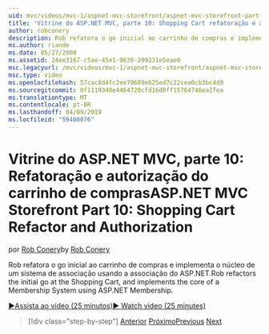 ```yaml
---
uid: mvc/videos/mvc-1/aspnet-mvc-storefront/aspnet-mvc-storefront-part-10-shopping-cart-refactor-and-authorization
title: 'Vitrine do ASP.NET MVC, parte 10: Shopping Cart refatoração e autorização | Microsoft Docs'
author: robconery
description: Rob refatora o go inicial ao carrinho de compras e implementa o núcleo de um sistema de associação usando a associação do ASP.NET.
ms.author: riande
ms.date: 05/27/2008
ms.assetid: 24ee3167-c5ae-45e1-9636-299231e5eae0
msc.legacyurl: /mvc/videos/mvc-1/aspnet-mvc-storefront/aspnet-mvc-storefront-part-10-shopping-cart-refactor-and-authorization
msc.type: video
ms.openlocfilehash: 57cac8d4fc2ee70689e625ed7c22cea0cb3bc4d9
ms.sourcegitcommit: 0f1119340e4464720cfd16d0ff15764746ea1fea
ms.translationtype: MT
ms.contentlocale: pt-BR
ms.lasthandoff: 04/09/2019
ms.locfileid: "59408076"
---
```

# <a name="aspnet-mvc-storefront-part-10-shopping-cart-refactor-and-authorization"></a><span data-ttu-id="feb86-103">Vitrine do ASP.NET MVC, parte 10: Refatoração e autorização do carrinho de compras</span><span class="sxs-lookup"><span data-stu-id="feb86-103">ASP.NET MVC Storefront Part 10: Shopping Cart Refactor and Authorization</span></span>

<span data-ttu-id="feb86-104">por [Rob Conery](https://github.com/robconery)</span><span class="sxs-lookup"><span data-stu-id="feb86-104">by [Rob Conery](https://github.com/robconery)</span></span>

<span data-ttu-id="feb86-105">Rob refatora o go inicial ao carrinho de compras e implementa o núcleo de um sistema de associação usando a associação do ASP.NET.</span><span class="sxs-lookup"><span data-stu-id="feb86-105">Rob refactors the initial go at the Shopping Cart, and implements the core of a Membership System using ASP.NET Membership.</span></span>

[<span data-ttu-id="feb86-106">&#9654;Assista ao vídeo (25 minutos)</span><span class="sxs-lookup"><span data-stu-id="feb86-106">&#9654; Watch video (25 minutes)</span></span>](https://channel9.msdn.com/Blogs/ASP-NET-Site-Videos/aspnet-mvc-storefront-part-10-shopping-cart-refactor-and-authorization)

> [!div class="step-by-step"]
> <span data-ttu-id="feb86-107">[Anterior](aspnet-mvc-storefront-part-9-the-shopping-cart.md)
> [Próximo](aspnet-mvc-storefront-part-11-hooking-up-the-shopping-cart-and-using-components.md)</span><span class="sxs-lookup"><span data-stu-id="feb86-107">[Previous](aspnet-mvc-storefront-part-9-the-shopping-cart.md)
[Next](aspnet-mvc-storefront-part-11-hooking-up-the-shopping-cart-and-using-components.md)</span></span>
